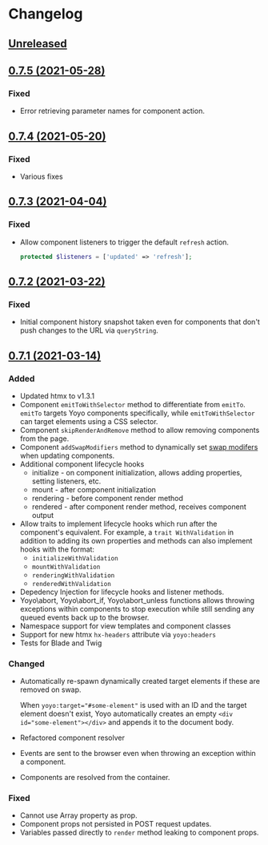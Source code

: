 # Changelog

## [Unreleased](https://github.com/clickfwd/yoyo/compare/0.7.5...develop)

## [0.7.5 (2021-05-28)](https://github.com/clickfwd/yoyo/compare/0.7.4...0.7.5)

### Fixed

- Error retrieving parameter names for component action.

## [0.7.4 (2021-05-20)](https://github.com/clickfwd/yoyo/compare/0.7.3...0.7.4)

### Fixed

- Various fixes

## [0.7.3 (2021-04-04)](https://github.com/clickfwd/yoyo/compare/0.7.2...0.7.3)

### Fixed

- Allow component listeners to trigger the default `refresh` action.

    ```php
    protected $listeners = ['updated' => 'refresh'];
    ```

## [0.7.2 (2021-03-22)](https://github.com/clickfwd/yoyo/compare/0.7.1...0.7.2)

### Fixed

- Initial component history snapshot taken even for components that don't push changes to the URL via `queryString`.

## [0.7.1 (2021-03-14)](https://github.com/clickfwd/yoyo/compare/0.7.0...0.7.1)

### Added

- Updated htmx to v1.3.1
- Component `emitToWithSelector` method to differentiate from `emitTo`. `emitTo` targets Yoyo components specifically, while `emitToWithSelector` can target elements using a CSS selector.
- Component `skipRenderAndRemove` method to allow removing components from the page.
- Component `addSwapModifiers` method to dynamically set [swap modifers](https://htmx.org/attributes/hx-swap/) when updating components. 
- Additional component lifecycle hooks
    - initialize - on component initialization, allows adding properties, setting listeners, etc.
    - mount - after component initialization
    - rendering - before component render method
    - rendered - after component render method, receives component output
- Allow traits to implement lifecycle hooks which run after the component's equivalent. For example, a `trait WithValidation` in addition to adding its own properties and methods can also implement hooks with the format:
    - `initializeWithValidation`
    - `mountWithValidation`
    - `renderingWithValidation`
    - `renderedWithValidation`
- Depedency Injection for lifecycle hooks and listener methods.
- Yoyo\abort, Yoyo\abort_if, Yoyo\abort_unless functions allows throwing exceptions within components to stop execution while still sending any queued events back up to the browser.
- Namespace support for view templates and component classes
- Support for new htmx `hx-headers` attribute via `yoyo:headers`
- Tests for Blade and Twig

### Changed

- Automatically re-spawn dynamically created target elements if these are removed on swap. 

    When `yoyo:target="#some-element"` is used with an ID and the target element doesn't exist, Yoyo automatically creates an empty `<div id="some-element"></div>` and appends it to the document body.
- Refactored component resolver
- Events are sent to the browser even when throwing an exception within a component.
- Components are resolved from the container.

### Fixed

- Cannot use Array property as prop.
- Component props not persisted in POST request updates.
- Variables passed directly to `render` method leaking to component props.
